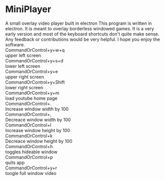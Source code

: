 # MiniPlayer
A small overlay video player built in electron
This program is written in electron. It is meant to overlay borderless windowed games. It is a very early version and most of the keyboard shortcuts don't quite make sense. Any feedback or contributions would be very helpful. I hope you enjoy the software.  
CommandOrControl+y+w+q  
upper left screen  
CommandOrControl+y+s+d  
lower left screen  
CommandOrControl+y+e  
upper right screen  
CommandOrControl+y+Shift  
lower right screen  
CommandOrControl+y+m  
load youtube home page  
CommandOrControl+.  
Increase window width by 100  
CommandOrControl+,  
Decreace window width by 100  
CommandOrControl+l  
Increase window height by 100  
CommandOrControl+k  
Decreace window height by 100  
CommandOrControl+h  
toggles hideable window  
CommandOrControl+p  
quits app  
CommandOrControl+y+r  
toogle full window video  
